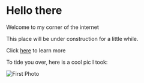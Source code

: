 # Hello there

Welcome to my corner of the internet

This place will be under construction for a little while.

Click [here](/j-galler/docs/about.md) to learn more

To tide you over, here is a cool pic I took:

![First Photo](j-galler/docs/assets/images/BlueAngels.png)
